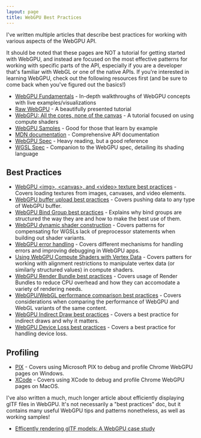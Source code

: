 ```yaml
---
layout: page
title: WebGPU Best Practices
---
```


I've written multiple articles that describe best practices for working with various aspects of the WebGPU API.

It should be noted that these pages are NOT a tutorial for getting started with WebGPU, and instead are focused on the
most effective patterns for working with specific parts of the API, especially if you are a developer that's familiar
with WebGL or one of the native APIs. If you're interested in learning WebGPU, check out the following resources first
(and be sure to come back when you've figured out the basics!)

 - [WebGPU Fundamentals](https://webgpufundamentals.org/) - In-depth walkthroughs of WebGPU concepts with live examples/visualizations
 - [Raw WebGPU](https://alain.xyz/blog/raw-webgpu) - A beautifully presented tutorial
 - [WebGPU: All the cores, none of the canvas](https://surma.dev/things/webgpu/) - A tutorial focused on using compute shaders
 - [WebGPU Samples](https://webgpu.github.io/webgpu-samples/) - Good for those that learn by example
 - [MDN documentation](https://developer.mozilla.org/en-US/docs/Web/API/WebGPU_API) - Comprehensive API documentation
 - [WebGPU Spec](https://gpuweb.github.io/gpuweb/) - Heavy reading, but a good reference
 - [WGSL Spec](https://gpuweb.github.io/gpuweb/wgsl) - Companion to the WebGPU spec, detailing its shading language

## Best Practices

 - [WebGPU &lt;img&gt;, &lt;canvas&gt;, and &lt;video&gt; texture best practices](./img-textures) - Covers loading textures from images, canvases, and video elements.
 - [WebGPU buffer upload best practices](./buffer-uploads) - Covers pushing data to any type of WebGPU buffer.
 - [WebGPU Bind Group best practices](./bind-groups) - Explains why bind groups are structured the way they are and how to make the best use of them.
 - [WebGPU dynamic shader construction](./dynamic-shader-construction) - Covers patterns for compensating for WGSLs lack of preprocessor statements when building out shader variants.
 - [WebGPU error handling](./error-handling) - Covers different mechanisms for handling errors and improving debugging in WebGPU apps.
 - [Using WebGPU Compute Shaders with Vertex Data](./compute-vertex-data) - Covers patters for working with alignment restrictions to manipulate vertex data (or similarly structured values) in compute shaders.
 - [WebGPU Render Bundle best practices](./render-bundles) - Covers usage of Render Bundles to reduce CPU overhead and how they can accomodate a variety of rendering needs.
 - [WebGPU/WebGL performance comparison best practices](./webgl-performance-comparison) - Covers considerations when comparing the performance of WebGPU and WebGL variants of the same content.
 - [WebGPU Indirect Draw best practices](./indirect-draws) - Covers a best practice for indirect draws and why it matters.
 - [WebGPU Device Loss best practices](./device-loss) - Covers a best practice for handling device loss.

## Profiling

 - [PIX](../webgpu-profiling/pix) - Covers using Microsoft PIX to debug and profile Chrome WebGPU pages on Windows.
 - [XCode](../webgpu-profiling/xcode) - Covers using XCode to debug and profile Chrome WebGPU pages on MacOS.

I've also written a much, much longer article about efficiently displaying glTF files in WebGPU. It's not necessarily a "best practices" doc, but it contains many useful WebGPU tips and patterns nonetheless, as well as working samples!
 - [Efficently rendering glTF models: A WebGPU case study ](https://toji.github.io/webgpu-gltf-case-study/)
